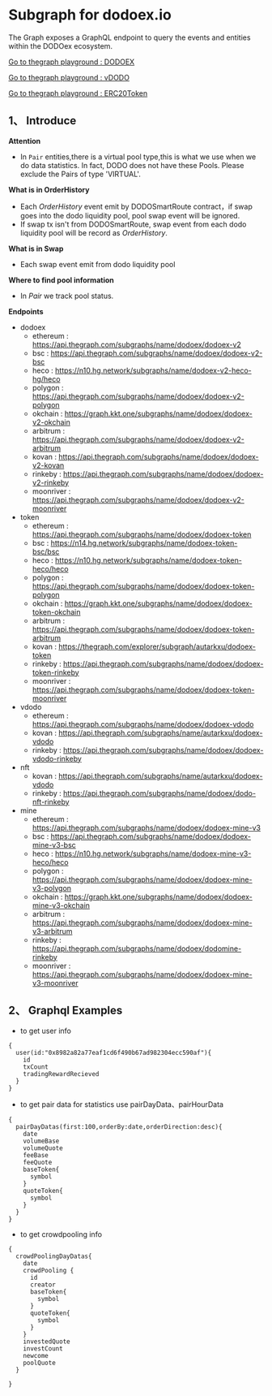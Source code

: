 # Subgraph for dodoex.io

The Graph exposes a GraphQL endpoint to query the events and entities within the DODOex ecosystem.

[Go to thegraph playground : DODOEX](https://thegraph.com/explorer/subgraph/dodoex/dodoex-v2)

[Go to thegraph playground : vDODO](https://thegraph.com/explorer/subgraph/dodoex/dodoex-vdodo?selected=playground)

[Go to thegraph playground : ERC20Token](https://thegraph.com/explorer/subgraph/dodoex/dodoex-token)

## 1、 Introduce

**Attention**
 - In `Pair` entities,there is a virtual pool type,this is what we use when we do data statistics. In fact, DODO does not have these Pools. Please exclude the Pairs of type 'VIRTUAL'.

**What is in OrderHistory**
 - Each *OrderHistory* event emit by DODOSmartRoute contract，if swap goes into the dodo liquidity pool, pool swap event will be ignored. 
 - If swap tx isn't from DODOSmartRoute, swap event from each dodo liquidity pool will be record as *OrderHistory*.

**What is in Swap** 
 - Each swap event emit from dodo liquidity pool
 
**Where to find pool information**
 - In *Pair*  we track pool status.

**Endpoints**
 - dodoex 
    - ethereum : https://api.thegraph.com/subgraphs/name/dodoex/dodoex-v2
    - bsc : https://api.thegraph.com/subgraphs/name/dodoex/dodoex-v2-bsc
    - heco : https://n10.hg.network/subgraphs/name/dodoex-v2-heco-hg/heco
    - polygon : https://api.thegraph.com/subgraphs/name/dodoex/dodoex-v2-polygon
    - okchain : https://graph.kkt.one/subgraphs/name/dodoex/dodoex-v2-okchain
    - arbitrum : https://api.thegraph.com/subgraphs/name/dodoex/dodoex-v2-arbitrum
    - kovan : https://api.thegraph.com/subgraphs/name/dodoex/dodoex-v2-kovan
    - rinkeby : https://api.thegraph.com/subgraphs/name/dodoex/dodoex-v2-rinkeby
    - moonriver : https://api.thegraph.com/subgraphs/name/dodoex/dodoex-v2-moonriver
  - token
    - ethereum : https://api.thegraph.com/subgraphs/name/dodoex/dodoex-token
    - bsc : https://n14.hg.network/subgraphs/name/dodoex-token-bsc/bsc
    - heco : https://n10.hg.network/subgraphs/name/dodoex-token-heco/heco
    - polygon : https://api.thegraph.com/subgraphs/name/dodoex/dodoex-token-polygon
    - okchain : https://graph.kkt.one/subgraphs/name/dodoex/dodoex-token-okchain
    - arbitrum : https://api.thegraph.com/subgraphs/name/dodoex/dodoex-token-arbitrum
    - kovan : https://thegraph.com/explorer/subgraph/autarkxu/dodoex-token
    - rinkeby : https://api.thegraph.com/subgraphs/name/dodoex/dodoex-token-rinkeby
    - moonriver : https://api.thegraph.com/subgraphs/name/dodoex/dodoex-token-moonriver
- vdodo
    - ethereum : https://api.thegraph.com/subgraphs/name/dodoex/dodoex-vdodo
    - kovan : https://api.thegraph.com/subgraphs/name/autarkxu/dodoex-vdodo
    - rinkeby : https://api.thegraph.com/subgraphs/name/dodoex/dodoex-vdodo-rinkeby
- nft
    - kovan : https://api.thegraph.com/subgraphs/name/autarkxu/dodoex-vdodo
    - rinkeby : https://api.thegraph.com/subgraphs/name/dodoex/dodo-nft-rinkeby
 - mine
    - ethereum : https://api.thegraph.com/subgraphs/name/dodoex/dodoex-mine-v3
    - bsc : https://api.thegraph.com/subgraphs/name/dodoex/dodoex-mine-v3-bsc
    - heco : https://n10.hg.network/subgraphs/name/dodoex-mine-v3-heco/heco
    - polygon : https://api.thegraph.com/subgraphs/name/dodoex/dodoex-mine-v3-polygon
    - okchain : https://graph.kkt.one/subgraphs/name/dodoex/dodoex-mine-v3-okchain
    - arbitrum : https://api.thegraph.com/subgraphs/name/dodoex/dodoex-mine-v3-arbitrum
    - rinkeby : https://api.thegraph.com/subgraphs/name/dodoex/dodomine-rinkeby
    - moonriver : https://api.thegraph.com/subgraphs/name/dodoex/dodoex-mine-v3-moonriver
   
## 2、 Graphql Examples
 - to get user info
```
{
  user(id:"0x8982a82a77eaf1cd6f490b67ad982304ecc590af"){
    id
    txCount
    tradingRewardRecieved
  }
}

```
 - to get pair data for statistics use pairDayData、pairHourData
```
{
  pairDayDatas(first:100,orderBy:date,orderDirection:desc){
    date
    volumeBase
    volumeQuote
    feeBase
    feeQuote
    baseToken{
      symbol
    }
    quoteToken{
      symbol
    }
  }
}
```
 - to get crowdpooling info
```
{
  crowdPoolingDayDatas{
    date
    crowdPooling {
      id
      creator
      baseToken{
        symbol
      }
      quoteToken{
        symbol
      }
    }
    investedQuote
    investCount
    newcome
    poolQuote
  }
  
}
```
